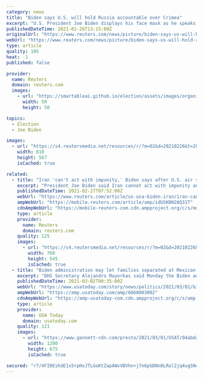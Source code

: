 ```yaml
---
category: news
title: "Biden says U.S. will hold Russia accountable over Crimea"
excerpt: "U.S. President Joe Biden displays his face mask as he speaks during an event to commemorate the 50 millionth coronavirus disease (COVID-19) vaccination in the South Court Auditorium at the White House"
publishedDateTime: 2021-02-26T13:15:00Z
originalUrl: "https://www.reuters.com/news/picture/biden-says-us-will-hold-russia-accountab-idUSKBN2AQ22I"
webUrl: "https://www.reuters.com/news/picture/biden-says-us-will-hold-russia-accountab-idUSKBN2AQ22I"
type: article
quality: 105
heat: -1
published: false

provider:
  name: Reuters
  domain: reuters.com
  images:
    - url: "https://smartableai.github.io/election/assets/images/organizations/reuters.com-50x50.jpg"
      width: 50
      height: 50

topics:
  - Election
  - Joe Biden

images:
  - url: "https://s4.reutersmedia.net/resources/r/?m=02&d=20210226&t=2&i=1553042234&w=&fh=545&fw=810&ll=&pl=&sq=&r=LYNXMPEH1P118"
    width: 810
    height: 567
    isCached: true

related:
  - title: "Iran 'can't act with impunity,' Biden says after U.S. air strikes"
    excerpt: "President Joe Biden said Iran cannot act with impunity and warned Iran to \"be careful\" when asked what message he was sending the country with the U.S. air strikes in Syria."
    publishedDateTime: 2021-02-27T07:52:00Z
    webUrl: "https://www.reuters.com/article/us-usa-biden-iran/iran-cant-act-with-impunity-biden-says-after-u-s-air-strikes-idUSKBN2AQ31W?edition-redirect=in"
    ampWebUrl: "https://mobile.reuters.com/article/amp/idUSKBN2AQ31T"
    cdnAmpWebUrl: "https://mobile-reuters-com.cdn.ampproject.org/c/s/mobile.reuters.com/article/amp/idUSKBN2AQ31T"
    type: article
    provider:
      name: Reuters
      domain: reuters.com
    quality: 125
    images:
      - url: "https://s4.reutersmedia.net/resources/r/?m=02&d=20210226&t=2&i=1553097487&w=&fh=545px&fw=&ll=&pl=&sq=&r=LYNXMPEH1P1LV"
        width: 760
        height: 545
        isCached: true
  - title: "Biden administration may let families separated at Mexican border reunite in US"
    excerpt: "DHS Secretary Alejandro Mayorkas said Monday the Biden administration will \"explore lawful pathways\" for families who reunite here to remain in U.S."
    publishedDateTime: 2021-03-02T00:35:00Z
    webUrl: "https://www.usatoday.com/story/news/politics/2021/03/01/biden-lopez-obrador-talks-focus-new-approach-immigration/6868003002/"
    ampWebUrl: "https://amp.usatoday.com/amp/6868003002"
    cdnAmpWebUrl: "https://amp-usatoday-com.cdn.ampproject.org/c/s/amp.usatoday.com/amp/6868003002"
    type: article
    provider:
      name: USA Today
      domain: usatoday.com
    quality: 121
    images:
      - url: "https://www.gannett-cdn.com/presto/2021/03/01/USAT/04abda43-17b6-490a-9c49-2c1a9d638412-Obrador_and_Biden.jpg?auto=webp&crop=3199,1800,x0,y296&format=pjpg&width=1200"
        width: 1200
        height: 675
        isCached: true

secured: "r7/4FI0EshdE1x5rpHxJTLGoKtZapAWvVBVhn+j7n6pGDNn0LRol2jq4ugSNccoCBVuYKf3jR7pZfJ9Ndrd1wgr4dMFFUFc3t+HD+EjcYRsB1V1t57A9VaMw/02/+xrPuZxboZVFbLrphSwbhbThfe1IfCX/gLd1zZevvT0YvN0p+pq5chRJuZyD71ekypUOm8U7MxTGebAIA1M0G808eEEKo2Oi695Jx1fLlaGKihQLQcO0bYl3hCk/087FKj3zzuwVtzw8/+JqbRFTaYvisSrPAWwy3MbzKyI2R27fk+DWZQNW1/LO5Khp+CQSNwyQoa4/zhcidM3OMTWW4wSZOHEr6GhFLa2ceF5u09Yz8ic=;AdOEtJHNGp9SfMbbLDOnLg=="
---
```


